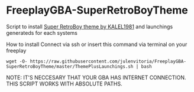 # FreeplayGBA-SuperRetroBoyTheme

Script to install [Super RetroBoy theme by KALEL1981](https://github.com/KALEL1981/es-theme-Super-Retroboy) and launchings generateds for each systems

How to install
Connect via ssh or insert this command  via terminal on your freeplay

    wget -O- https://raw.githubusercontent.com/julenvitoria/FreeplayGBA-SuperRetroBoyTheme/master/ThemePlusLaunchings.sh | bash


NOTE: IT'S NECCESARY THAT YOUR GBA HAS INTERNET CONNECTION.  THIS SCRIPT WORKS WITH ABSOLUTE PATHS.
